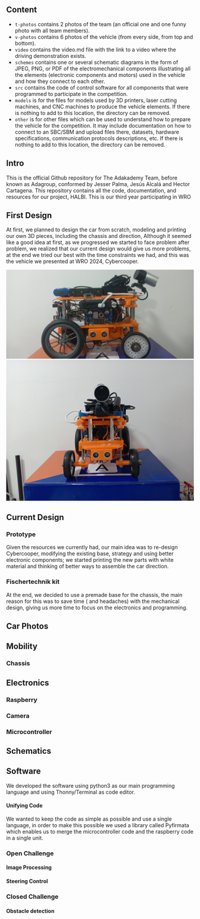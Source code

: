 ## Content

* `t-photos` contains 2 photos of the team (an official one and one funny photo with all team members).
* `v-photos` contains 6 photos of the vehicle (from every side, from top and bottom).
* `video` contains the video.md file with the link to a video where the driving demonstration exists.
* `schemes` contains one or several schematic diagrams in the form of JPEG, PNG, or PDF of the electromechanical components illustrating all the elements (electronic components and motors) used in the vehicle and how they connect to each other.
* `src` contains the code of control software for all components that were programmed to participate in the competition.
* `models` is for the files for models used by 3D printers, laser cutting machines, and CNC machines to produce the vehicle elements. If there is nothing to add to this location, the directory can be removed.
* `other` is for other files which can be used to understand how to prepare the vehicle for the competition. It may include documentation on how to connect to an SBC/SBM and upload files there, datasets, hardware specifications, communication protocols descriptions, etc. If there is nothing to add to this location, the directory can be removed.


## Intro

This is the official Github repository for The Adakademy Team, before known as Adagroup, conformed by Jesser Palma, Jesús Alcalá and Hector Cartagena. This repository contains all the code, documentation, and resources for our project, HALBI. This is our third year participating in WRO


## First Design

At first, we planned to design the car from scratch, modeling and printing our own 3D pieces, including the chassis and direction, Although it seemed like a good idea at first, as we progressed we started to face problem after problem, we realized that our current design would give us more problems, at the end we tried our best with the time constraints we had, and this was the vehicle we presented at WRO 2024, Cybercooper.

![cybercooper](v-photos/old_right.jpg)
![cybercooper](v-photos/old_front.jpg)


## Current Design

### Prototype

Given the resources we currently had, our main idea was to re-design Cybercooper, modifying the existing base, strategy and using better electronic components; we started printing the new parts with white material and thinking of better ways to assemble the car direction.

### Fischertechnik kit

At the end, we decided to use a premade base for the chassis, the main reason for this was to save time ( and headaches) with the mechanical design, giving us more time to focus on the electronics and programming.


## Car Photos


## Mobility

### Chassis

## Electronics

### Raspberry

### Camera

### Microcontroller

## Schematics



## Software

We developed the software using python3 as our main programming language and using Thonny/Terminal as code editor.

#### Unifying Code

We wanted to keep the code as simple as possible and use a single language, in order to make this possible we used a library called Pyfirmata which enables us to merge the microcontroller code and the raspberry code in a single unit.


### Open Challenge

#### Image Processing

#### Steering Control

### Closed Challenge

#### Obstacle detection
